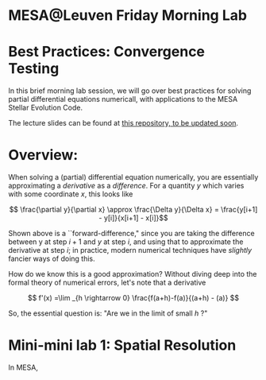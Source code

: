 
# MESA@Leuven Friday Morning Lab

# Best Practices: Convergence Testing 

In this brief morning lab session, we will go over best practices for solving partial differential equations numericall, with applications to the MESA Stellar Evolution Code.

The lecture slides can be found at [this repository, to be updated soon](https://broken-url.com). 

# Overview: 
When solving a (partial) differential equation numerically, you are essentially approximating a _derivative_ as a _difference_. For a quantity $y$ which varies with some coordinate $x$, this looks like

$$ \frac{\partial y}{\partial x} \approx \frac{\Delta y}{\Delta x} = \frac{y[i+1] - y[i]}{x[i+1] - x[i]}$$

Shown above is a ``forward-difference," since you are taking the difference between y at step $i+1$ and $y$ at step $i$, and using that to approximate the derivative at step $i$; in practice, modern numerical techniques have _slightly_ fancier ways of doing this. 

How do we know this is a good approximation? Without diving deep into the formal theory of numerical errors, let's note that a derivative 

$$
f'(x) =\lim _{h \rightarrow 0} \frac{f(a+h)-f(a)}{(a+h) - (a)}
$$

So, the essential question is: "Are we in the limit of small $h$ ?"

# Mini-mini lab 1: Spatial Resolution

In MESA, 
